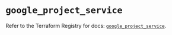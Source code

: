 # `google_project_service`

Refer to the Terraform Registry for docs: [`google_project_service`](https://registry.terraform.io/providers/hashicorp/google-beta/5.30.0/docs/resources/google_project_service).
